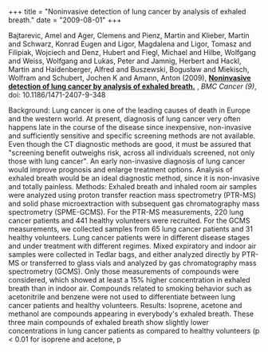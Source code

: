 +++
title = "Noninvasive detection of lung cancer by analysis of exhaled breath."
date = "2009-08-01"
+++

Bajtarevic, Amel and Ager, Clemens and Pienz, Martin and Klieber, Martin and Schwarz, Konrad Eugen and Ligor, Magdalena and Ligor, Tomasz and Filipiak, Wojciech and Denz, Hubert and Fiegl, Michael and Hilbe, Wolfgang and Weiss, Wolfgang and Lukas, Peter and Jamnig, Herbert and Hackl, Martin and Haidenberger, Alfred and Buszewski, Bogusław and Miekisch, Wolfram and Schubert, Jochen K and Amann, Anton (2009), 
**[Noninvasive detection of lung cancer by analysis of exhaled breath.](https://www.biomedcentral.com/1471-2407/9/348)** ,
*BMC Cancer (9)*,
doi: 10.1186/1471-2407-9-348

Background: Lung cancer is one of the leading causes of death in Europe and the western world. At present, diagnosis of lung cancer very often happens late in the course of the disease since inexpensive, non-invasive and sufficiently sensitive and specific screening methods are not available. Even though the CT diagnostic methods are good, it must be assured that "screening benefit outweighs risk, across all individuals screened, not only those with lung cancer". An early non-invasive diagnosis of lung cancer would improve prognosis and enlarge treatment options. Analysis of exhaled breath would be an ideal diagnostic method, since it is non-invasive and totally painless. Methods: Exhaled breath and inhaled room air samples were analyzed using proton transfer reaction mass spectrometry (PTR-MS) and solid phase microextraction with subsequent gas chromatography mass spectrometry (SPME-GCMS). For the PTR-MS measurements, 220 lung cancer patients and 441 healthy volunteers were recruited. For the GCMS measurements, we collected samples from 65 lung cancer patients and 31 healthy volunteers. Lung cancer patients were in different disease stages and under treatment with different regimes. Mixed expiratory and indoor air samples were collected in Tedlar bags, and either analyzed directly by PTR-MS or transferred to glass vials and analyzed by gas chromatography mass spectrometry (GCMS). Only those measurements of compounds were considered, which showed at least a 15\% higher concentration in exhaled breath than in indoor air. Compounds related to smoking behavior such as acetonitrile and benzene were not used to differentiate between lung cancer patients and healthy volunteers. Results: Isoprene, acetone and methanol are compounds appearing in everybody's exhaled breath. These three main compounds of exhaled breath show slightly lower concentrations in lung cancer patients as compared to healthy volunteers (p < 0.01 for isoprene and acetone, p
